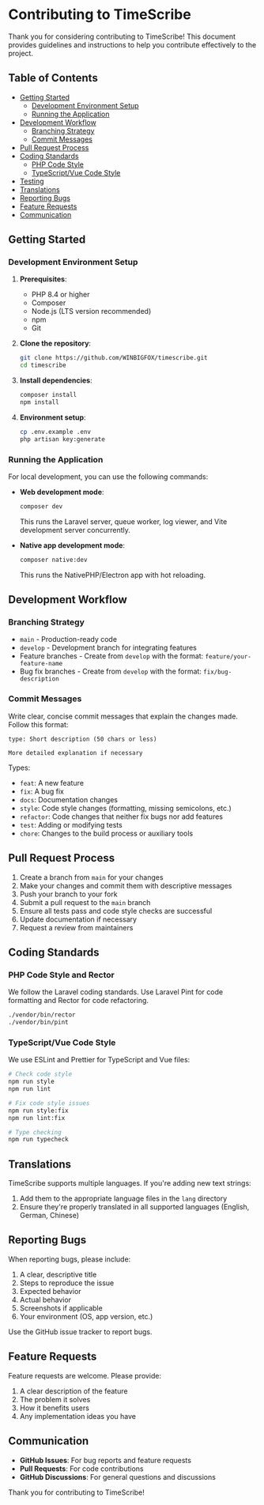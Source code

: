# Contributing to TimeScribe

Thank you for considering contributing to TimeScribe! This document provides guidelines and instructions to help you contribute effectively to the project.

## Table of Contents

- [Getting Started](#getting-started)
  - [Development Environment Setup](#development-environment-setup)
  - [Running the Application](#running-the-application)
- [Development Workflow](#development-workflow)
  - [Branching Strategy](#branching-strategy)
  - [Commit Messages](#commit-messages)
- [Pull Request Process](#pull-request-process)
- [Coding Standards](#coding-standards)
  - [PHP Code Style](#php-code-style)
  - [TypeScript/Vue Code Style](#typescriptvue-code-style)
- [Testing](#testing)
- [Translations](#translations)
- [Reporting Bugs](#reporting-bugs)
- [Feature Requests](#feature-requests)
- [Communication](#communication)

## Getting Started

### Development Environment Setup

1. **Prerequisites**:
   - PHP 8.4 or higher
   - Composer
   - Node.js (LTS version recommended)
   - npm
   - Git

2. **Clone the repository**:
   ```bash
   git clone https://github.com/WINBIGFOX/timescribe.git
   cd timescribe
   ```

3. **Install dependencies**:
   ```bash
   composer install
   npm install
   ```

4. **Environment setup**:
   ```bash
   cp .env.example .env
   php artisan key:generate
   ```

### Running the Application

For local development, you can use the following commands:

- **Web development mode**:
  ```bash
  composer dev
  ```
  This runs the Laravel server, queue worker, log viewer, and Vite development server concurrently.

- **Native app development mode**:
  ```bash
  composer native:dev
  ```
  This runs the NativePHP/Electron app with hot reloading.

## Development Workflow

### Branching Strategy

- `main` - Production-ready code
- `develop` - Development branch for integrating features
- Feature branches - Create from `develop` with the format: `feature/your-feature-name`
- Bug fix branches - Create from `develop` with the format: `fix/bug-description`

### Commit Messages

Write clear, concise commit messages that explain the changes made. Follow this format:

```
type: Short description (50 chars or less)

More detailed explanation if necessary
```

Types:
- `feat`: A new feature
- `fix`: A bug fix
- `docs`: Documentation changes
- `style`: Code style changes (formatting, missing semicolons, etc.)
- `refactor`: Code changes that neither fix bugs nor add features
- `test`: Adding or modifying tests
- `chore`: Changes to the build process or auxiliary tools

## Pull Request Process

1. Create a branch from `main` for your changes
2. Make your changes and commit them with descriptive messages
3. Push your branch to your fork
4. Submit a pull request to the `main` branch
5. Ensure all tests pass and code style checks are successful
6. Update documentation if necessary
7. Request a review from maintainers

## Coding Standards

### PHP Code Style and Rector

We follow the Laravel coding standards. Use Laravel Pint for code formatting and Rector for code refactoring.

```bash
./vendor/bin/rector
./vendor/bin/pint
```

### TypeScript/Vue Code Style

We use ESLint and Prettier for TypeScript and Vue files:

```bash
# Check code style
npm run style
npm run lint

# Fix code style issues
npm run style:fix
npm run lint:fix

# Type checking
npm run typecheck
```

## Translations

TimeScribe supports multiple languages. If you're adding new text strings:

1. Add them to the appropriate language files in the `lang` directory
2. Ensure they're properly translated in all supported languages (English, German, Chinese)

## Reporting Bugs

When reporting bugs, please include:

1. A clear, descriptive title
2. Steps to reproduce the issue
3. Expected behavior
4. Actual behavior
5. Screenshots if applicable
6. Your environment (OS, app version, etc.)

Use the GitHub issue tracker to report bugs.

## Feature Requests

Feature requests are welcome. Please provide:

1. A clear description of the feature
2. The problem it solves
3. How it benefits users
4. Any implementation ideas you have

## Communication

- **GitHub Issues**: For bug reports and feature requests
- **Pull Requests**: For code contributions
- **GitHub Discussions**: For general questions and discussions

Thank you for contributing to TimeScribe!
